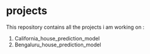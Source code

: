 # projects
This repository contains all the projects i am working on :
1. California_house_prediction_model
2. Bengaluru_house_prediction_model
